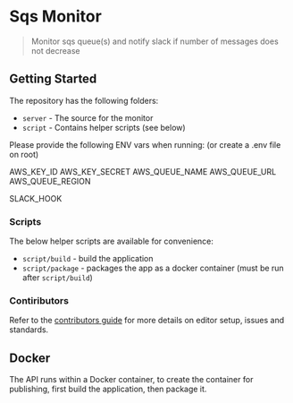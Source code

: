 # Sqs Monitor
> Monitor sqs queue(s) and notify slack if number of messages does not decrease


## Getting Started

The repository has the following folders:

- `server` - The source for the monitor
- `script` - Contains helper scripts (see below)

Please provide the following ENV vars when running: (or create a .env file on root)

AWS_KEY_ID
AWS_KEY_SECRET
AWS_QUEUE_NAME
AWS_QUEUE_URL
AWS_QUEUE_REGION

SLACK_HOOK

### Scripts

The below helper scripts are available for convenience:

- `script/build` - build the application
- `script/package` - packages the app as a docker container (must be run after `script/build`)

### Contiributors

Refer to the [contributors guide](CONTRIBUTING.md) for more details on editor setup, issues and standards.

## Docker

The API runs within a Docker container, to create the container
for publishing, first build the application, then package it.